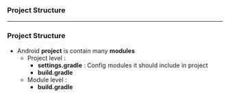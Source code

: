 ### Project Structure

----------------------

### Project Structure

* Android **project** is contain many **modules**
  * Project level : 
    * **settings.gradle** : Config modules it should include in project
    * **build.gradle**
  * Module level :
    * **build.gradle**
